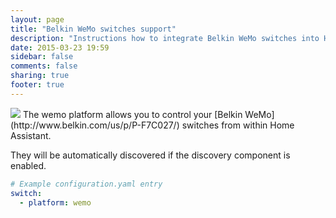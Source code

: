 ```yaml
---
layout: page
title: "Belkin WeMo switches support"
description: "Instructions how to integrate Belkin WeMo switches into Home Assistant."
date: 2015-03-23 19:59
sidebar: false
comments: false
sharing: true
footer: true
---
```


<img src='/images/supported_brands/belkin_wemo.png' class='brand pull-right' />
The wemo platform allows you to control your [Belkin WeMo](http://www.belkin.com/us/p/P-F7C027/) switches from within Home Assistant.

They will be automatically discovered if the discovery component is enabled.

```yaml
# Example configuration.yaml entry
switch:
  - platform: wemo
```

